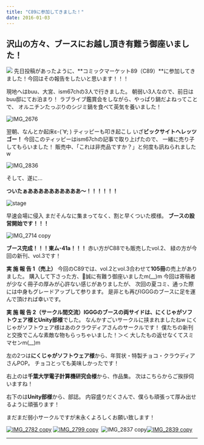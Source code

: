```yaml
---
title: "C89に参加してきました！"
date: 2016-01-03
---
```


## 沢山の方々、ブースにお越し頂き有難う御座いました！

![](//www.iggg.org/wp-content/uploads/2016/01/IMG_2674-e1451832724232-300x300.jpg)
先日投稿があったように、**コミックマーケット89（C89）**に参加してきました！今回はその報告をしたいと思います！！！

現地へはbuu、大宮、ism67chの3人で行きました。
朝弱い3人なので、前日はbuu邸にてお泊まり！
ラブライブ鑑賞会をしながら、やっぱり鍋だよねってことで、
オルニチンたっぷりのシジミ鍋を食べて英気を養いました！

![IMG_2676](//www.iggg.org/wp-content/uploads/2016/01/IMG_2676-e1451833561108-225x300.jpg)

翌朝、なんとか起床ε-(´∀; )
ティッピーも叩き起こし
いざ**ビックサイトへレッツゴー！**
今回このティッピーはism67chの記事で取り上げたので、
一緒に売り子してもらいました！
販売中、「これは非売品ですか？」と何度も訊ねられましたw

![IMG_2836](//www.iggg.org/wp-content/uploads/2016/01/IMG_2836-300x289.jpg)

そして、遂に…

**ついたぁああああああああああ〜！！！！！！**

![stage](//www.iggg.org/wp-content/uploads/2016/01/stage-300x282.jpg)

早速会場に侵入
まだそんなに集まってなく、割と早くついた模様。
**ブースの設営開始です！！！**

![IMG_2714 copy](//www.iggg.org/wp-content/uploads/2016/01/IMG_2714-copy-300x225.jpg)

**ブース完成！！！東ム-41a！！！**
赤い方がC88でも販売したvol.2、
緑の方が今回の新刊、vol.3です！

**実 施 報 告 1（売上）**
今回のC89では、vol.2とvol.3合わせて**105冊**の売上がありました。
購入して下さった方、誠に有難う御座いましたm(__)m
今回は寄稿者が少なく冊子の厚みが心許ない感じがありましたが、
次回の夏コミ、通った際には中身もグレードアップして参ります。
是非とも再びIGGGのブースに足を運んで頂ければ幸いです。

**実 施 報 告 2（サークル間交流）**IGGGのブースの両サイドは、**にくじゃがソフトウェア様**と**Unity部様**でした。
なんかすごいサークルに挟まれましたねw
にくじゃがソフトウェア様はあのクラウディアさんのサークルです！
僕たちの新刊と交換でこんな素敵な物もらっちゃいました！＞＜
大したもの返せなくてスミマセンm(__)m

左の2つは**にくじゃがソフトウェア様**から、年賀状・特製チョコ・クラウディアさんPOP。
チョコとっても美味しかったです！

右上のは**千葉大学電子計算機研究会様**から、作品集。
次はこちらからご挨拶伺いますね！

右下のは**Unity部様**から、部誌。
内容盛りだくさんで、僕らも頑張って厚み出せるように頑張ります！

まだまだ弱小サークルですが末永くよろしくお願い致します！

[![IMG_2782 copy](//www.iggg.org/wp-content/uploads/2016/01/IMG_2782-copy-225x300.jpg)](//www.iggg.org/wp-content/uploads/2016/01/IMG_2782-copy.jpg) [![IMG_2799 copy](//www.iggg.org/wp-content/uploads/2016/01/IMG_2799-copy-225x300.jpg)](//www.iggg.org/wp-content/uploads/2016/01/IMG_2799-copy.jpg)  ![IMG_2837 copy](//www.iggg.org/wp-content/uploads/2016/01/IMG_2837-copy-300x225.jpg)[![IMG_2839 copy](//www.iggg.org/wp-content/uploads/2016/01/IMG_2839-copy-300x100.jpg)](//www.iggg.org/wp-content/uploads/2016/01/IMG_2839-copy.jpg)

****